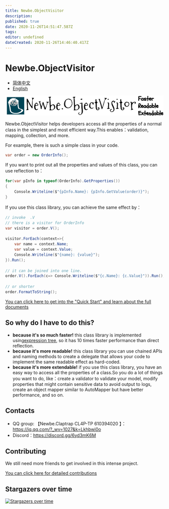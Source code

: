 ```yaml
---
title: Newbe.ObjectVisitor
description:
published: true
date: 2020-11-26T14:51:47.587Z
tags:
editor: undefined
dateCreated: 2020-11-26T14:46:40.417Z
---
```


# Newbe.ObjectVisitor

- [简体中文](/zh/home)
- [English](/en/home)

![banner.svg](/icons/banner.svg)

Newbe.ObjectVisitor helps developers access all the properties of a normal class in the simplest and most efficient way.This enables：validation, mapping, collection, and more.

For example, there is such a simple class in your code.

```cs
var order = new OrderInfo();
```

If you want to print out all the properties and values of this class, you can use reflection to：

```cs
for(var pInfo in typeof(OrderInfo).GetProperties())
{
    Console.Writeline($"{pInfo.Name}: {pInfo.GetValue(order)}");
}
```

If you use this class library, you can achieve the same effect by：

```cs
// invoke  .V
// there is a visitor for OrderInfo
var visitor = order.V();

visitor.ForEach(context=>{
    var name = context.Name;
    var value = context.Value;
    Console.Writeline($"{name}: {value}");
}).Run();

// it can be joined into one line.
order.V().ForEach(c=> Console.Writeline($"{c.Name}: {c.Value}")).Run();

// or shorter
order.FormatToString();
```

[You can click here to get into the "Quick Start" and learn about the full documents](/001-quick-started/001-my-fisrt-object-visitor)

## So why do I have to do this?

- **because it's so much faster!** this class library is implemented using[expression tree](https://docs.microsoft.com/en-us/dotnet/csharp/programming-guide/concepts/expression-trees/), so it has 10 times faster performance than direct reflection.
- **because it's more readable!** this class library you can use chained APIs and naming methods to create a delegate that allows your code to implement the same readable effect as hard-coded.
- **because it's more extendable!** if you use this class library, you have an easy way to access all the properties of a class.So you do a lot of things you want to do, like：create a validator to validate your model, modify properties that might contain sensitive data to avoid output to logs, create an object mapper similar to AutoMapper but have better performance, and so on.

## Contacts

- QQ group: 【Newbe.Claptrap CL4P-TP 610394020 】：<https://jq.qq.com/?_wv=1027&k=Lkhbwj0o>
- Discord：<https://discord.gg/6yd3mK6M>

## Contributing

We still need more friends to get involved in this intense project.

[You can click here for detailed contributions](/900-contribution/001-welcome-contributors)

## Stargazers over time

[![Stargazers over time](https://starchart.cc/newbe36524/Newbe.ObjectVisitor.svg)](https://starchart.cc/newbe36524/Newbe.ObjectVisitor)
